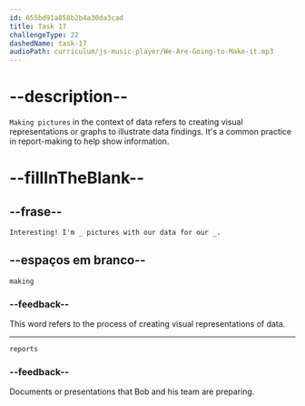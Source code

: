 ```yaml
---
id: 655bd91a858b2b4a30da3cad
title: Task 17
challengeType: 22
dashedName: task-17
audioPath: curriculum/js-music-player/We-Are-Going-to-Make-it.mp3
---
```


<!--
AUDIO REFERENCE: 
Bob: Interesting! I'm making pictures with our data for our reports.
-->

# --description--

`Making pictures` in the context of data refers to creating visual representations or graphs to illustrate data findings. It's a common practice in report-making to help show information.

# --fillInTheBlank--

## --frase--

`Interesting! I'm _ pictures with our data for our _.`

## --espaços em branco--

`making`

### --feedback--

This word refers to the process of creating visual representations of data.

---

`reports`

### --feedback--

Documents or presentations that Bob and his team are preparing.

